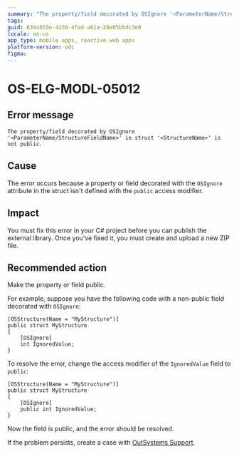 ```yaml
---
summary: "The property/field decorated by OSIgnore '<ParameterName/StructureFieldName>' in struct '<StructureName>' is not public."
tags:
guid: 634c055e-4230-4fad-a61a-28e05bbdc3e0
locale: en-us
app_type: mobile apps, reactive web apps
platform-version: odc
figma:
---
```


# OS-ELG-MODL-05012

## Error message

`The property/field decorated by OSIgnore '<ParameterName/StructureFieldName>' in struct '<StructureName>' is not public.`

## Cause

The error occurs because a property or field decorated with the `OSIgnore` attribute in the struct isn't defined with the `public` access modifier.

## Impact

You must fix this error in your C# project before you can publish the external library. Once you've fixed it, you must create and upload a new ZIP file.

## Recommended action

Make the property or field public.

For example, suppose you have the following code with a non-public field decorated with `OSIgnore`:

    [OSStructure(Name = "MyStructure")]
    public struct MyStructure
    {
        [OSIgnore]
        int IgnoredValue;
    }

To resolve the error, change the access modifier of the `IgnoredValue` field to `public`:

    [OSStructure(Name = "MyStructure")]
    public struct MyStructure
    {
        [OSIgnore]
        public int IgnoredValue;
    }

Now the field is public, and the error should be resolved.

If the problem persists, create a case with [OutSystems Support](https://www.outsystems.com/support/portal/open-support-case?ErrorCode=OS-ELG-MODL-05012).
